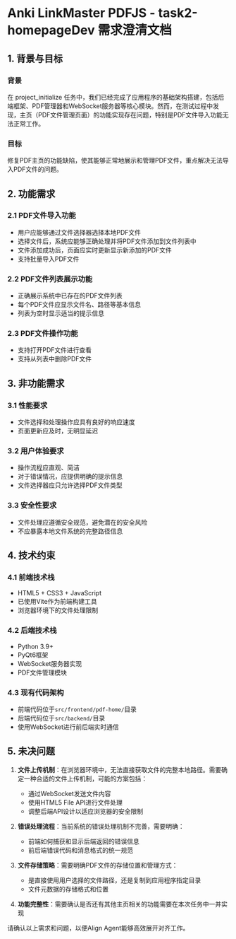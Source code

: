 # Anki LinkMaster PDFJS - task2-homepageDev 需求澄清文档

## 1. 背景与目标

### 背景
在 project_initialize 任务中，我们已经完成了应用程序的基础架构搭建，包括后端框架、PDF管理器和WebSocket服务器等核心模块。然而，在测试过程中发现，主页（PDF文件管理页面）的功能实现存在问题，特别是PDF文件导入功能无法正常工作。

### 目标
修复PDF主页的功能缺陷，使其能够正常地展示和管理PDF文件，重点解决无法导入PDF文件的问题。

## 2. 功能需求

### 2.1 PDF文件导入功能
- 用户应能够通过文件选择器选择本地PDF文件
- 选择文件后，系统应能够正确处理并将PDF文件添加到文件列表中
- 文件添加成功后，页面应实时更新显示新添加的PDF文件
- 支持批量导入PDF文件

### 2.2 PDF文件列表展示功能
- 正确展示系统中已存在的PDF文件列表
- 每个PDF文件应显示文件名、路径等基本信息
- 列表为空时显示适当的提示信息

### 2.3 PDF文件操作功能
- 支持打开PDF文件进行查看
- 支持从列表中删除PDF文件

## 3. 非功能需求

### 3.1 性能要求
- 文件选择和处理操作应具有良好的响应速度
- 页面更新应及时，无明显延迟

### 3.2 用户体验要求
- 操作流程应直观、简洁
- 对于错误情况，应提供明确的提示信息
- 文件选择器应只允许选择PDF文件类型

### 3.3 安全性要求
- 文件处理应遵循安全规范，避免潜在的安全风险
- 不应暴露本地文件系统的完整路径信息

## 4. 技术约束

### 4.1 前端技术栈
- HTML5 + CSS3 + JavaScript
- 已使用Vite作为前端构建工具
- 浏览器环境下的文件处理限制

### 4.2 后端技术栈
- Python 3.9+
- PyQt6框架
- WebSocket服务器实现
- PDF文件管理模块

### 4.3 现有代码架构
- 前端代码位于`src/frontend/pdf-home/`目录
- 后端代码位于`src/backend/`目录
- 使用WebSocket进行前后端实时通信

## 5. 未决问题

1. **文件上传机制**：在浏览器环境中，无法直接获取文件的完整本地路径。需要确定一种合适的文件上传机制，可能的方案包括：
   - 通过WebSocket发送文件内容
   - 使用HTML5 File API进行文件处理
   - 调整后端API设计以适应浏览器的安全限制

2. **错误处理流程**：当前系统的错误处理机制不完善，需要明确：
   - 前端如何捕获和显示后端返回的错误信息
   - 前后端错误代码和消息格式的统一规范

3. **文件存储策略**：需要明确PDF文件的存储位置和管理方式：
   - 是直接使用用户选择的文件路径，还是复制到应用程序指定目录
   - 文件元数据的存储格式和位置

4. **功能完整性**：需要确认是否还有其他主页相关的功能需要在本次任务中一并实现

请确认以上需求和问题，以便Align Agent能够高效展开对齐工作。